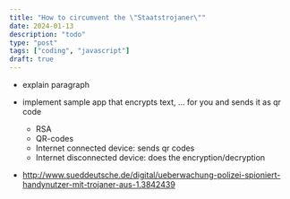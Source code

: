 ```yaml
---
title: "How to circumvent the \"Staatstrojaner\""
date: 2024-01-13
description: "todo"
type: "post"
tags: ["coding", "javascript"]
draft: true
---
```


- explain paragraph
- implement sample app that encrypts text, ... for you and sends it as qr code
    - RSA
    - QR-codes
    - Internet connected device: sends qr codes
    - Internet disconnected device: does the encryption/decryption

- http://www.sueddeutsche.de/digital/ueberwachung-polizei-spioniert-handynutzer-mit-trojaner-aus-1.3842439
